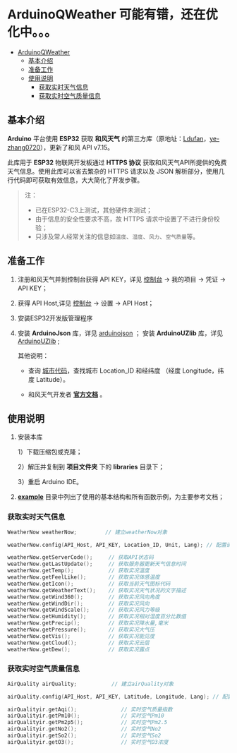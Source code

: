 # ArduinoQWeather  可能有错，还在优化中。。。

- [ArduinoQWeather](#arduinoqweather)
  * [基本介绍](#基本介绍)
  * [准备工作](#准备工作)
  * [使用说明](#使用说明)
    + [获取实时天气信息](#获取实时天气信息)
    + [获取实时空气质量信息](#获取实时空气质量信息)

## 基本介绍

**Arduino** 平台使用 **ESP32** 获取 **和风天气** 的第三方库（原地址：[Ldufan](https://github.com/Ldufan/ESP8266_Heweather)，[ye-zhang0720](https://github.com/ye-zhang0720/ESP32_HEWEATHER)），更新了和风 API v7.15。



此库用于 **ESP32** 物联网开发板通过 **HTTPS 协议** 获取和风天气API所提供的免费天气信息。使用此库可以省去繁杂的 HTTPS 请求以及 JSON 解析部分，使用几行代码即可获取有效信息，大大简化了开发步骤。

> 注：
>
> - 已在ESP32-C3上测试，其他硬件未测试； 
> - 由于信息的安全性要求不高，故 HTTPS 请求中设置了不进行身份校验；
> - 只涉及常人经常关注的信息如`温度`、`湿度`、`风力`、`空气质量`等。



## 准备工作

1. 注册和风天气并到控制台获得 API KEY，详见 [控制台](https://console.qweather.com)  -> 我的项目 -> 凭证 -> API KEY；

2. 获得 API Host,详见 [控制台](https://console.qweather.com)  -> 设置 -> API Host；

3. 安装ESP32开发版管理程序

4. 安装 **ArduinoJson** 库，详见 [arduinojson](https://github.com/bblanchon/ArduinoJson) ；
   安装 **ArduinoUZlib** 库，详见 [ArduinoUZlib](https://github.com/tignioj/ArduinoUZlib) ;

	其他说明：

	- 查询 [城市代码](https://github.com/qwd/LocationList/blob/master/China-City-List-latest.csv)，查找城市 Location_ID 和经纬度 （经度 Longitude，纬度 Latitude）。

	- 和风天气开发者 **[官方文档](https://dev.qweather.com/docs/start/)** 。 

## 使用说明

1. 安装本库

	1）下载压缩包或克隆；

	2）解压并复制到 **项目文件夹** 下的 **libraries** 目录下；

	3）重启 Arduino IDE。

2. **[example](https://github.com/abackup/ArduinoQWeather/tree/master/example)** 目录中列出了使用的基本结构和所有函数示例，为主要参考文档；

### 获取实时天气信息

  ```c++
WeatherNow weatherNow;         // 建立weatherNow对象

weatherNow.config(API_Host, API_KEY, Location_ID, Unit, Lang); // 配置请求信息

weatherNow.getServerCode();     // 获取API状态码   
weatherNow.getLastUpdate();     // 获取服务器更新天气信息时间
weatherNow.getTemp();           // 获取实况温度
weatherNow.getFeelLike();       // 获取实况体感温度
weatherNow.getIcon();           // 获取当前天气图标代码
weatherNow.getWeatherText();    // 获取实况天气状况的文字描述
weatherNow.getWind360();        // 获取实况风向角度
weatherNow.getWindDir();        // 获取实况风向
weatherNow.getWindScale();      // 获取实况风力等级
weatherNow.getHumidity();       // 获取实况相对湿度百分比数值
weatherNow.getPrecip();         // 获取实况降水量,毫米
weatherNow.getPressure();       // 获取实况大气压
weatherNow.getVis();            // 获取实况能见度
weatherNow.getCloud();          // 获取实况云层
weatherNow.getDew();            // 获取实况露点
  ```



### 获取实时空气质量信息

```c++
AirQuality airQuality;           // 建立airQuality对象

airQuality.config(API_Host, API_KEY, Latitude, Longitude, Lang); // 配置请求信息

airQualityir.getAqi();              // 实时空气质量指数
airQualityir.getPm10();             // 实时空气Pm10
airQualityir.getPm2p5();            // 实时空气Pm2.5
airQualityir.getNo2();              // 实时空气No2
airQualityir.getSo2();              // 实时空气So2
airQualityir.getO3();               // 实时空气O3浓度
```





















